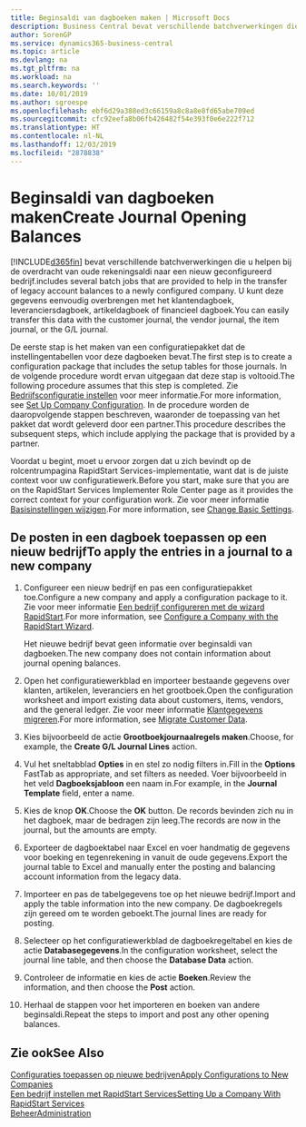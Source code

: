 ```yaml
---
title: Beginsaldi van dagboeken maken | Microsoft Docs
description: Business Central bevat verschillende batchverwerkingen die u helpen bij de overdracht van oude rekeningsaldi naar een nieuw geconfigureerd bedrijf. U kunt deze gegevens gemakkelijk overbrengen met dagboekboekingen.
author: SorenGP
ms.service: dynamics365-business-central
ms.topic: article
ms.devlang: na
ms.tgt_pltfrm: na
ms.workload: na
ms.search.keywords: ''
ms.date: 10/01/2019
ms.author: sgroespe
ms.openlocfilehash: ebf6d29a388ed3c66159a8c8a8e8fd65abe709ed
ms.sourcegitcommit: cfc92eefa8b06fb426482f54e393f0e6e222f712
ms.translationtype: HT
ms.contentlocale: nl-NL
ms.lasthandoff: 12/03/2019
ms.locfileid: "2878838"
---
```

# <a name="create-journal-opening-balances"></a><span data-ttu-id="eec67-104">Beginsaldi van dagboeken maken</span><span class="sxs-lookup"><span data-stu-id="eec67-104">Create Journal Opening Balances</span></span>
[!INCLUDE[d365fin](includes/d365fin_md.md)] <span data-ttu-id="eec67-105">bevat verschillende batchverwerkingen die u helpen bij de overdracht van oude rekeningsaldi naar een nieuw geconfigureerd bedrijf.</span><span class="sxs-lookup"><span data-stu-id="eec67-105">includes several batch jobs that are provided to help in the transfer of legacy account balances to a newly configured company.</span></span> <span data-ttu-id="eec67-106">U kunt deze gegevens eenvoudig overbrengen met het klantendagboek, leveranciersdagboek, artikeldagboek of financieel dagboek.</span><span class="sxs-lookup"><span data-stu-id="eec67-106">You can easily transfer this data with the customer journal, the vendor journal, the item journal, or the G/L journal.</span></span>

<span data-ttu-id="eec67-107">De eerste stap is het maken van een configuratiepakket dat de instellingentabellen voor deze dagboeken bevat.</span><span class="sxs-lookup"><span data-stu-id="eec67-107">The first step is to create a configuration package that includes the setup tables for those journals.</span></span> <span data-ttu-id="eec67-108">In de volgende procedure wordt ervan uitgegaan dat deze stap is voltooid.</span><span class="sxs-lookup"><span data-stu-id="eec67-108">The following procedure assumes that this step is completed.</span></span> <span data-ttu-id="eec67-109">Zie [Bedrijfsconfiguratie instellen](admin-set-up-company-configuration.md) voor meer informatie.</span><span class="sxs-lookup"><span data-stu-id="eec67-109">For more information, see [Set Up Company Configuration](admin-set-up-company-configuration.md).</span></span> <span data-ttu-id="eec67-110">In de procedure worden de daaropvolgende stappen beschreven, waaronder de toepassing van het pakket dat wordt geleverd door een partner.</span><span class="sxs-lookup"><span data-stu-id="eec67-110">This procedure describes the subsequent steps, which include applying the package that is provided by a partner.</span></span>  

<span data-ttu-id="eec67-111">Voordat u begint, moet u ervoor zorgen dat u zich bevindt op de rolcentrumpagina RapidStart Services-implementatie, want dat is de juiste context voor uw configuratiewerk.</span><span class="sxs-lookup"><span data-stu-id="eec67-111">Before you start, make sure that you are on the RapidStart Services Implementer Role Center page as it provides the correct context for your configuration work.</span></span> <span data-ttu-id="eec67-112">Zie voor meer informatie [Basisinstellingen wijzigen](ui-change-basic-settings.md).</span><span class="sxs-lookup"><span data-stu-id="eec67-112">For more information, see [Change Basic Settings](ui-change-basic-settings.md).</span></span>

## <a name="to-apply-the-entries-in-a-journal-to-a-new-company"></a><span data-ttu-id="eec67-113">De posten in een dagboek toepassen op een nieuw bedrijf</span><span class="sxs-lookup"><span data-stu-id="eec67-113">To apply the entries in a journal to a new company</span></span>  
1. <span data-ttu-id="eec67-114">Configureer een nieuw bedrijf en pas een configuratiepakket toe.</span><span class="sxs-lookup"><span data-stu-id="eec67-114">Configure a new company and apply a configuration package to it.</span></span> <span data-ttu-id="eec67-115">Zie voor meer informatie [Een bedrijf configureren met de wizard RapidStart](admin-how-to-configure-a-company-with-the-rapidstart-wizard.md).</span><span class="sxs-lookup"><span data-stu-id="eec67-115">For more information, see [Configure a Company with the RapidStart Wizard](admin-how-to-configure-a-company-with-the-rapidstart-wizard.md).</span></span>  

    <span data-ttu-id="eec67-116">Het nieuwe bedrijf bevat geen informatie over beginsaldi van dagboeken.</span><span class="sxs-lookup"><span data-stu-id="eec67-116">The new company does not contain information about journal opening balances.</span></span>  

2. <span data-ttu-id="eec67-117">Open het configuratiewerkblad en importeer bestaande gegevens over klanten, artikelen, leveranciers en het grootboek.</span><span class="sxs-lookup"><span data-stu-id="eec67-117">Open the configuration worksheet and import existing data about customers, items, vendors, and the general ledger.</span></span> <span data-ttu-id="eec67-118">Zie voor meer informatie [Klantgegevens migreren](admin-migrate-customer-data.md).</span><span class="sxs-lookup"><span data-stu-id="eec67-118">For more information, see [Migrate Customer Data](admin-migrate-customer-data.md).</span></span>  
3. <span data-ttu-id="eec67-119">Kies bijvoorbeeld de actie **Grootboekjournaalregels maken**.</span><span class="sxs-lookup"><span data-stu-id="eec67-119">Choose, for example, the **Create G/L Journal Lines** action.</span></span>  
4. <span data-ttu-id="eec67-120">Vul het sneltabblad **Opties** in en stel zo nodig filters in.</span><span class="sxs-lookup"><span data-stu-id="eec67-120">Fill in the **Options** FastTab as appropriate, and set filters as needed.</span></span> <span data-ttu-id="eec67-121">Voer bijvoorbeeld in het veld **Dagboeksjabloon** een naam in.</span><span class="sxs-lookup"><span data-stu-id="eec67-121">For example, in the **Journal Template** field, enter a name.</span></span>  
5. <span data-ttu-id="eec67-122">Kies de knop **OK**.</span><span class="sxs-lookup"><span data-stu-id="eec67-122">Choose the **OK** button.</span></span> <span data-ttu-id="eec67-123">De records bevinden zich nu in het dagboek, maar de bedragen zijn leeg.</span><span class="sxs-lookup"><span data-stu-id="eec67-123">The records are now in the journal, but the amounts are empty.</span></span>  
6. <span data-ttu-id="eec67-124">Exporteer de dagboektabel naar Excel en voer handmatig de gegevens voor boeking en tegenrekening in vanuit de oude gegevens.</span><span class="sxs-lookup"><span data-stu-id="eec67-124">Export the journal table to Excel and manually enter the posting and balancing account information from the legacy data.</span></span>
7. <span data-ttu-id="eec67-125">Importeer en pas de tabelgegevens toe op het nieuwe bedrijf.</span><span class="sxs-lookup"><span data-stu-id="eec67-125">Import and apply the table information into the new company.</span></span> <span data-ttu-id="eec67-126">De dagboekregels zijn gereed om te worden geboekt.</span><span class="sxs-lookup"><span data-stu-id="eec67-126">The journal lines are ready for posting.</span></span>  
8. <span data-ttu-id="eec67-127">Selecteer op het configuratiewerkblad de dagboekregeltabel en kies de actie **Databasegegevens**.</span><span class="sxs-lookup"><span data-stu-id="eec67-127">In the configuration worksheet, select the journal line table, and then choose the **Database Data** action.</span></span>  
9. <span data-ttu-id="eec67-128">Controleer de informatie en kies de actie **Boeken**.</span><span class="sxs-lookup"><span data-stu-id="eec67-128">Review the information, and then choose the **Post** action.</span></span>  
10. <span data-ttu-id="eec67-129">Herhaal de stappen voor het importeren en boeken van andere beginsaldi.</span><span class="sxs-lookup"><span data-stu-id="eec67-129">Repeat the steps to import and post any other opening balances.</span></span>  

## <a name="see-also"></a><span data-ttu-id="eec67-130">Zie ook</span><span class="sxs-lookup"><span data-stu-id="eec67-130">See Also</span></span>  
[<span data-ttu-id="eec67-131">Configuraties toepassen op nieuwe bedrijven</span><span class="sxs-lookup"><span data-stu-id="eec67-131">Apply Configurations to New Companies</span></span>](admin-apply-configuration-to-new-companies.md)  
[<span data-ttu-id="eec67-132">Een bedrijf instellen met RapidStart Services</span><span class="sxs-lookup"><span data-stu-id="eec67-132">Setting Up a Company With RapidStart Services</span></span>](admin-set-up-a-company-with-rapidstart.md)  
[<span data-ttu-id="eec67-133">Beheer</span><span class="sxs-lookup"><span data-stu-id="eec67-133">Administration</span></span>](admin-setup-and-administration.md)
